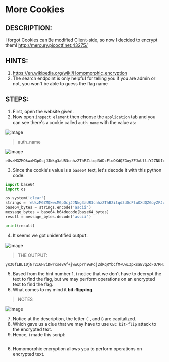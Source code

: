 # More Cookies
## DESCRIPTION:
I forgot Cookies can Be modified Client-side, 
so now I decided to encrypt them! http://mercury.picoctf.net:43275/
## HINTS:
1. https://en.wikipedia.org/wiki/Homomorphic_encryption
2. The search endpoint is only helpful for telling you if you are admin or not, you won't be able to guess the flag name
## STEPS:
1. First, open the website given.
2. Now open `inspect element` then choose the `application` tab and you can see there's a cookie called `auth_name` with the value as:

![image](https://user-images.githubusercontent.com/70703371/187207539-0983cc21-58ab-498b-95e7-a7a002ff2fe6.png)

> auth_name


![image](https://user-images.githubusercontent.com/70703371/187207615-26b4dcad-d5b5-4a3f-9835-ef9b81f2abfb.png)


```
eUszMGZMQkwxMGpOcjJJNkg3aUR3cnhzZThBZitqd3dDcFluOXdQZGoyZFJxUlliY2ZNK1V3STNweHNhQnZxWmRGUS9SSElqTnJWZjJDK3NWNmt4bzV6blB0UzFkaGIwZWFYSHY0U2dZbXBoei9OTUlzR1kzNXI2SXNyTDJHbmg=
```

3. Since the cookie's value is a `base64` text, let's decode it with this python code:

```python
import base64
import os

os.system('clear')
strings = 'eUszMGZMQkwxMGpOcjJJNkg3aUR3cnhzZThBZitqd3dDcFluOXdQZGoyZFJxUlliY2ZNK1V3STNweHNhQnZxWmRGUS9SSElqTnJWZjJDK3NWNmt4bzV6blB0UzFkaGIwZWFYSHY0U2dZbXBoei9OTUlzR1kzNXI2SXNyTDJHbmg='
base64_bytes = strings.encode('ascii')
message_bytes = base64.b64decode(base64_bytes)
result = message_bytes.decode('ascii')

print(result)
```

4. It seems we got unidentified output.

![image](https://user-images.githubusercontent.com/70703371/187208223-abde1015-83bb-4a99-beab-0b7b43dbd061.png)

> THE OUTPUT:

```
yK30fLBL10jNr2I6H7iDwrxse8Af+jwwCpYn9wPdj2dRqRYbcfM+UwI3pxsaBvqZdFQ/RHIjNrVf2C+sV6kxo5znPtS1dhb0eaXHv4SgYmphz/NMIsGY35r6IsrL2Gnh
```

5. Based from the hint number 1, i notice that we don't have to decrypt the text to find the flag, but we may perform operations on an encrypted text to find the flag.
6. What comes to my mind it **bit-flipping**.

> NOTES

![image](https://user-images.githubusercontent.com/70703371/187209124-fab4599c-b8dc-4cea-b73f-53ce423ef41d.png)

7. Notice at the description, the letter `C` , and `B` are capitalized.
8. Which gave us a clue that we may have to use `CBC bit-flip` attack to the encrypted text.
9. Hence, i made this script:

```py

```
6. Homomorphic encryption allows you to perform operations on encrypted text. 





